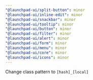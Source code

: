 ```yaml
---
"@launchpad-ui/split-button": minor
"@launchpad-ui/inline-edit": minor
"@launchpad-ui/snackbar": minor
"@launchpad-ui/tooltip": minor
"@launchpad-ui/button": minor
"@launchpad-ui/filter": minor
"@launchpad-ui/alert": minor
"@launchpad-ui/form": minor
"@launchpad-ui/menu": minor
"@launchpad-ui/core": minor
"@launchpad-ui/icons": minor
---
```


Change class pattern to `[hash]_[local]`
